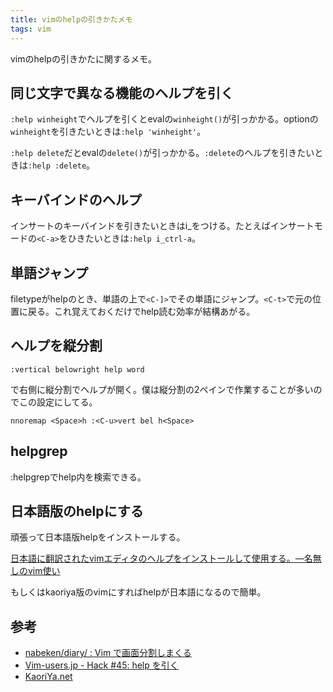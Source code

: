 ```yaml
---
title: vimのhelpの引きかたメモ
tags: vim
---
```


vimのhelpの引きかたに関するメモ。

同じ文字で異なる機能のヘルプを引く
----------------------------------

`:help winheight`でヘルプを引くとevalの`winheight()`が引っかかる。optionの`winheight`を引きたいときは`:help 'winheight'`。

`:help delete`だとevalの`delete()`が引っかかる。`:delete`のヘルプを引きたいときは`:help :delete`。

キーバインドのヘルプ
----------------------------------

インサートのキーバインドを引きたいときはi_をつける。たとえばインサートモードの`<C-a>`をひきたいときは`:help i_ctrl-a`。

単語ジャンプ
----------------------------------

filetypeがhelpのとき、単語の上で`<C-]>`でその単語にジャンプ。`<C-t>`で元の位置に戻る。これ覚えておくだけでhelp読む効率が結構あがる。

ヘルプを縦分割
----------------------------------

    :vertical belowright help word

で右側に縦分割でヘルプが開く。僕は縦分割の2ペインで作業することが多いのでこの設定にしてる。

    nnoremap <Space>h :<C-u>vert bel h<Space>

helpgrep
----------------------------------

:helpgrepでhelp内を検索できる。

日本語版のhelpにする
----------------------------------

頑張って日本語版helpをインストールする。

[日本語に翻訳されたvimエディタのヘルプをインストールして使用する。—名無しのvim使い](http://nanasi.jp/articles/howto/help/help_ja.html)

もしくはkaoriya版のvimにすればhelpが日本語になるので簡単。

参考
----------------------------------

* [nabeken/diary/ : Vim で画面分割しまくる](http://projects.tsuntsun.net/~nabeken/diary/Sysadmin/vim-split-window.html)
* [Vim-users.jp - Hack #45: help を引く](http://vim-users.jp/2009/07/hack45/)
* [KaoriYa.net](http://www.kaoriya.net/)

